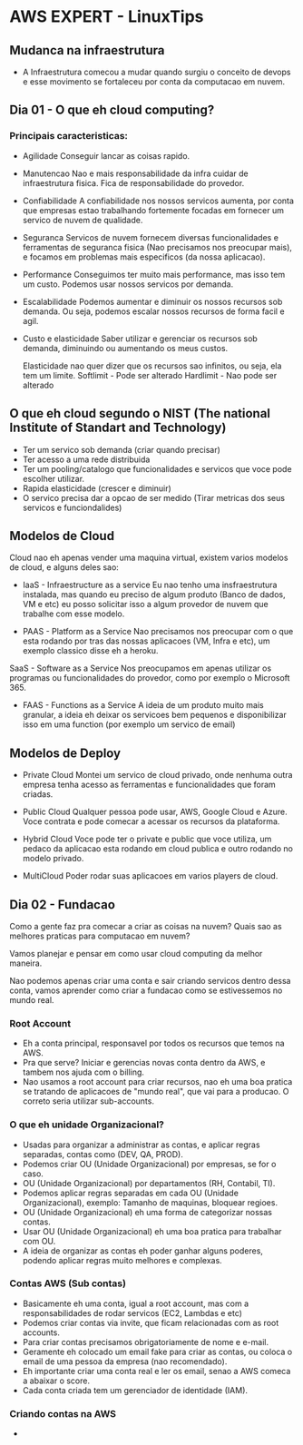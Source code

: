 # AWS EXPERT - LinuxTips

## Mudanca na infraestrutura

- A Infraestrutura comecou a mudar quando surgiu o conceito de devops e esse movimento se fortaleceu por conta da computacao em nuvem.

## Dia 01 - O que eh cloud computing? 

### Principais caracteristicas:

- Agilidade
    Conseguir lancar as coisas rapido.
    
- Manutencao
    Nao e mais responsabilidade da infra cuidar de infraestrutura fisica. Fica de responsabilidade do provedor.
    
- Confiabilidade
    A confiabilidade nos nossos servicos aumenta, por conta que empresas estao trabalhando fortemente focadas em fornecer um servico de nuvem de qualidade.

- Seguranca
    Servicos de nuvem fornecem diversas funcionalidades e ferramentas de seguranca fisica (Nao precisamos nos preocupar mais), e focamos em problemas mais especificos (da nossa aplicacao).

- Performance
    Conseguimos ter muito mais performance, mas isso tem um custo. Podemos usar nossos servicos por demanda.

- Escalabilidade
    Podemos aumentar e diminuir os nossos recursos sob demanda. Ou seja, podemos escalar nossos recursos de forma facil e agil.

- Custo e elasticidade
    Saber utilizar e gerenciar os recursos sob demanda, diminuindo ou aumentando os meus custos. 
    
    Elasticidade nao quer dizer que os recursos sao infinitos, ou seja, ela tem um limite. 
    Softlimit - Pode ser alterado
    Hardlimit - Nao pode ser alterado

## O que eh cloud segundo o NIST (The national Institute of Standart and Technology)

- Ter um servico sob demanda (criar quando precisar)
- Ter acesso a uma rede distribuida
- Ter um pooling/catalogo que funcionalidades e servicos que voce pode escolher utilizar.
- Rapida elasticidade (crescer e diminuir)
- O servico precisa dar a opcao de ser medido (Tirar metricas dos seus servicos e funciondalides)

## Modelos de Cloud

Cloud nao eh apenas vender uma maquina virtual, existem varios modelos de cloud, e alguns deles sao:

- IaaS - Infraestructure as a service
    Eu nao tenho uma insfraestrutura instalada, mas quando eu preciso de algum produto (Banco de dados, VM e etc) eu posso solicitar isso a algum provedor de nuvem que trabalhe com esse modelo.

- PAAS - Platform as a Service
    Nao precisamos nos preocupar com o que esta rodando por tras das nossas aplicacoes (VM, Infra e etc), um exemplo classico disse eh a heroku.

SaaS - Software as a Service
    Nos preocupamos em apenas utilizar os programas ou funcionalidades do provedor, como por exemplo o Microsoft 365.

- FAAS - Functions as a Service
    A ideia de um produto muito mais granular, a ideia eh deixar os servicoes bem pequenos e disponibilizar isso em uma function (por exemplo um servico de email)

## Modelos de Deploy

- Private Cloud
    Montei um servico de cloud privado, onde nenhuma outra empresa tenha acesso as ferramentas e funcionalidades que foram criadas. 

- Public Cloud
    Qualquer pessoa pode usar, AWS, Google Cloud e Azure. Voce contrata e pode comecar a acessar os recursos da plataforma.

- Hybrid Cloud
    Voce pode ter o private e public que voce utiliza, um pedaco da aplicacao esta rodando em cloud publica e outro rodando no modelo privado.

- MultiCloud
    Poder rodar suas aplicacoes em varios players de cloud.

## Dia 02 - Fundacao 

Como a gente faz pra comecar a criar as coisas na nuvem? Quais sao as melhores praticas para computacao em nuvem? 

Vamos planejar e pensar em como usar cloud computing da melhor maneira.

Nao podemos apenas criar uma conta e sair criando servicos dentro dessa conta, vamos aprender como criar a fundacao como se estivessemos no mundo real.

### Root Account

- Eh a conta principal, responsavel por todos os recursos que temos na AWS.
- Pra que serve? Iniciar e gerencias novas conta dentro da AWS, e tambem nos ajuda com o billing.
- Nao usamos a root account para criar recursos, nao eh uma boa pratica se tratando de aplicacoes de "mundo real", que vai para a producao. O correto seria utilizar sub-accounts.

### O que eh unidade Organizacional? 

- Usadas para organizar a administrar as contas, e aplicar regras separadas, contas como (DEV, QA, PROD).
- Podemos criar OU (Unidade Organizacional) por empresas,  se for o caso.
- OU (Unidade Organizacional) por departamentos (RH, Contabil, TI).
- Podemos aplicar regras separadas em cada OU (Unidade Organizacional), exemplo: Tamanho de maquinas, bloquear regioes.
- OU (Unidade Organizacional) eh uma forma de categorizar nossas contas.
- Usar OU (Unidade Organizacional) eh uma boa pratica para trabalhar com OU.
- A ideia de organizar as contas eh poder ganhar alguns poderes, podendo aplicar regras muito melhores e complexas.

### Contas AWS (Sub contas)

- Basicamente eh uma conta, igual a root account, mas com a responsabilidades de rodar servicos (EC2, Lambdas e etc)
- Podemos criar contas via invite, que ficam relacionadas com as root accounts.
- Para criar contas precisamos obrigatoriamente de nome e e-mail.
- Geramente eh colocado um email fake para criar as contas, ou coloca o email de uma pessoa da empresa (nao recomendado).
- Eh importante criar uma conta real e ler os email, senao a AWS comeca a abaixar o score.
- Cada conta criada tem um gerenciador de identidade (IAM).

### Criando contas na AWS

- 

